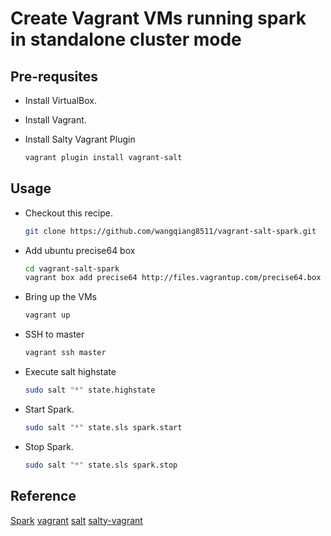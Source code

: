 # Create Vagrant VMs running spark in standalone cluster mode

## Pre-requsites

* Install VirtualBox.

* Install Vagrant.

* Install Salty Vagrant Plugin

    ```bash
    vagrant plugin install vagrant-salt
    ```

## Usage

* Checkout this recipe.

    ```bash
    git clone https://github.com/wangqiang8511/vagrant-salt-spark.git
    ```

* Add ubuntu precise64 box

    ```bash
    cd vagrant-salt-spark 
    vagrant box add precise64 http://files.vagrantup.com/precise64.box   
    ```

* Bring up the VMs

    ```bash
    vagrant up
    ```

* SSH to master
    
    ```bash
    vagrant ssh master
    ```

* Execute salt highstate

    ```bash
    sudo salt "*" state.highstate
    ```

* Start Spark.

    ```bash
    sudo salt "*" state.sls spark.start
    ```

* Stop Spark.

    ```bash
    sudo salt "*" state.sls spark.stop
    ``` 

## Reference
[Spark](http://spark.incubator.apache.org/docs/latest/)
[vagrant](http://docs.vagrantup.com/v2/)
[salt](http://docs.saltstack.com/)
[salty-vagrant](https://github.com/saltstack/salty-vagrant)
